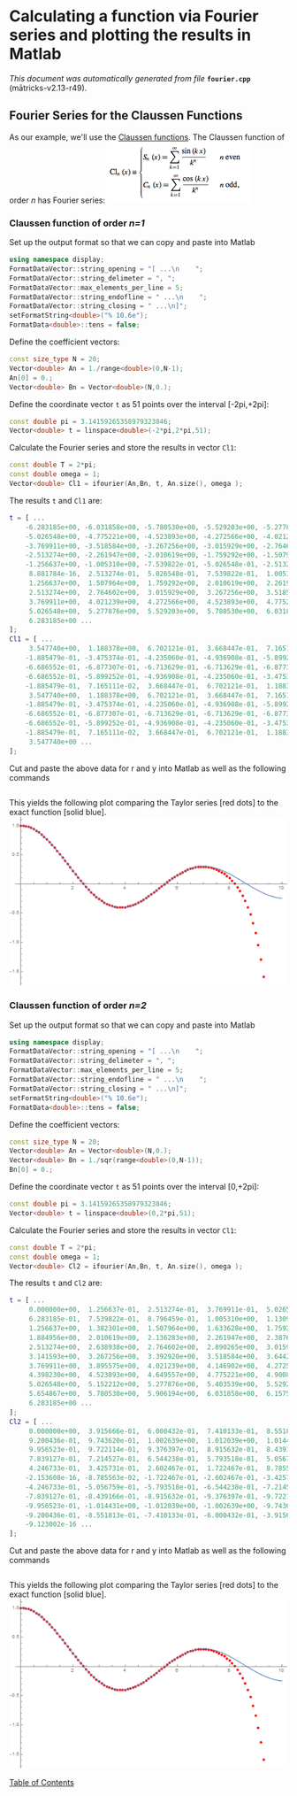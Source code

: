 
# Calculating a function via Fourier series and plotting the results in Matlab
_This document was automatically generated from file_ **`fourier.cpp`** (mātricks-v2.13-r49).

## Fourier Series for the Claussen Functions
As our example, we'll use the [Claussen functions](http://mathworld.wolfram.com/ClausenFunction.html). The Claussen function of order _n_ has Fourier series: 
![Claussen Functions](ClaussenDefinition.PNG)
### Claussen function of order _n=1_


Set up the output format so that we can copy and paste into Matlab
```C++
using namespace display;
FormatDataVector::string_opening = "[ ...\n    ";
FormatDataVector::string_delimeter = ", ";
FormatDataVector::max_elements_per_line = 5;
FormatDataVector::string_endofline = " ...\n    ";
FormatDataVector::string_closing = " ...\n]";
setFormatString<double>("% 10.6e");
FormatData<double>::tens = false;
```

Define the coefficient vectors: 

```C++
const size_type N = 20;
Vector<double> An = 1./range<double>(0,N-1);
An[0] = 0.;
Vector<double> Bn = Vector<double>(N,0.);
```

Define the coordinate vector `t` as 51 points over the interval [-2pi,+2pi]: 

```C++
const double pi = 3.14159265358979323846;
Vector<double> t = linspace<double>(-2*pi,2*pi,51);
```

Calculate the Fourier series and store the results in vector `Cl1`: 

```C++
const double T = 2*pi;
const double omega = 1;
Vector<double> Cl1 = ifourier(An,Bn, t, An.size(), omega );
```

The results `t` and `Cl1` are:

```Matlab
t = [ ...
    -6.283185e+00, -6.031858e+00, -5.780530e+00, -5.529203e+00, -5.277876e+00,  ...
    -5.026548e+00, -4.775221e+00, -4.523893e+00, -4.272566e+00, -4.021239e+00,  ...
    -3.769911e+00, -3.518584e+00, -3.267256e+00, -3.015929e+00, -2.764602e+00,  ...
    -2.513274e+00, -2.261947e+00, -2.010619e+00, -1.759292e+00, -1.507964e+00,  ...
    -1.256637e+00, -1.005310e+00, -7.539822e-01, -5.026548e-01, -2.513274e-01,  ...
     8.881784e-16,  2.513274e-01,  5.026548e-01,  7.539822e-01,  1.005310e+00,  ...
     1.256637e+00,  1.507964e+00,  1.759292e+00,  2.010619e+00,  2.261947e+00,  ...
     2.513274e+00,  2.764602e+00,  3.015929e+00,  3.267256e+00,  3.518584e+00,  ...
     3.769911e+00,  4.021239e+00,  4.272566e+00,  4.523893e+00,  4.775221e+00,  ...
     5.026548e+00,  5.277876e+00,  5.529203e+00,  5.780530e+00,  6.031858e+00,  ...
     6.283185e+00 ...
]; 
Cl1 = [ ...
     3.547740e+00,  1.188378e+00,  6.702121e-01,  3.668447e-01,  7.165111e-02,  ...
    -1.885479e-01, -3.475374e-01, -4.235060e-01, -4.936908e-01, -5.899252e-01,  ...
    -6.686552e-01, -6.877307e-01, -6.713629e-01, -6.713629e-01, -6.877307e-01,  ...
    -6.686552e-01, -5.899252e-01, -4.936908e-01, -4.235060e-01, -3.475374e-01,  ...
    -1.885479e-01,  7.165111e-02,  3.668447e-01,  6.702121e-01,  1.188378e+00,  ...
     3.547740e+00,  1.188378e+00,  6.702121e-01,  3.668447e-01,  7.165111e-02,  ...
    -1.885479e-01, -3.475374e-01, -4.235060e-01, -4.936908e-01, -5.899252e-01,  ...
    -6.686552e-01, -6.877307e-01, -6.713629e-01, -6.713629e-01, -6.877307e-01,  ...
    -6.686552e-01, -5.899252e-01, -4.936908e-01, -4.235060e-01, -3.475374e-01,  ...
    -1.885479e-01,  7.165111e-02,  3.668447e-01,  6.702121e-01,  1.188378e+00,  ...
     3.547740e+00 ...
]; 
```
Cut and paste the above data for r and y into Matlab as well as the following commands

```Matlab
```
This yields the following plot comparing the Taylor series [red dots] to the exact function [solid blue].
![Taylor Series for Jo(r)](BesselTaylorSeries.png)
### Claussen function of order _n=2_


Set up the output format so that we can copy and paste into Matlab
```C++
using namespace display;
FormatDataVector::string_opening = "[ ...\n    ";
FormatDataVector::string_delimeter = ", ";
FormatDataVector::max_elements_per_line = 5;
FormatDataVector::string_endofline = " ...\n    ";
FormatDataVector::string_closing = " ...\n]";
setFormatString<double>("% 10.6e");
FormatData<double>::tens = false;
```

Define the coefficient vectors: 

```C++
const size_type N = 20;
Vector<double> An = Vector<double>(N,0.);
Vector<double> Bn = 1./sqr(range<double>(0,N-1));
Bn[0] = 0.;
```

Define the coordinate vector `t` as 51 points over the interval [0,+2pi]: 

```C++
const double pi = 3.14159265358979323846;
Vector<double> t = linspace<double>(0,2*pi,51);
```

Calculate the Fourier series and store the results in vector `Cl1`: 

```C++
const double T = 2*pi;
const double omega = 1;
Vector<double> Cl2 = ifourier(An,Bn, t, An.size(), omega );
```

The results `t` and `Cl2` are:

```Matlab
t = [ ...
     0.000000e+00,  1.256637e-01,  2.513274e-01,  3.769911e-01,  5.026548e-01,  ...
     6.283185e-01,  7.539822e-01,  8.796459e-01,  1.005310e+00,  1.130973e+00,  ...
     1.256637e+00,  1.382301e+00,  1.507964e+00,  1.633628e+00,  1.759292e+00,  ...
     1.884956e+00,  2.010619e+00,  2.136283e+00,  2.261947e+00,  2.387610e+00,  ...
     2.513274e+00,  2.638938e+00,  2.764602e+00,  2.890265e+00,  3.015929e+00,  ...
     3.141593e+00,  3.267256e+00,  3.392920e+00,  3.518584e+00,  3.644247e+00,  ...
     3.769911e+00,  3.895575e+00,  4.021239e+00,  4.146902e+00,  4.272566e+00,  ...
     4.398230e+00,  4.523893e+00,  4.649557e+00,  4.775221e+00,  4.900885e+00,  ...
     5.026548e+00,  5.152212e+00,  5.277876e+00,  5.403539e+00,  5.529203e+00,  ...
     5.654867e+00,  5.780530e+00,  5.906194e+00,  6.031858e+00,  6.157522e+00,  ...
     6.283185e+00 ...
]; 
Cl2 = [ ...
     0.000000e+00,  3.915666e-01,  6.000432e-01,  7.410133e-01,  8.551813e-01,  ...
     9.200436e-01,  9.743620e-01,  1.002639e+00,  1.012039e+00,  1.014431e+00,  ...
     9.956523e-01,  9.722114e-01,  9.376397e-01,  8.915632e-01,  8.439166e-01,  ...
     7.839127e-01,  7.214527e-01,  6.544238e-01,  5.793518e-01,  5.056759e-01,  ...
     4.246733e-01,  3.425731e-01,  2.602467e-01,  1.722467e-01,  8.785563e-02,  ...
    -2.153608e-16, -8.785563e-02, -1.722467e-01, -2.602467e-01, -3.425731e-01,  ...
    -4.246733e-01, -5.056759e-01, -5.793518e-01, -6.544238e-01, -7.214527e-01,  ...
    -7.839127e-01, -8.439166e-01, -8.915632e-01, -9.376397e-01, -9.722114e-01,  ...
    -9.956523e-01, -1.014431e+00, -1.012039e+00, -1.002639e+00, -9.743620e-01,  ...
    -9.200436e-01, -8.551813e-01, -7.410133e-01, -6.000432e-01, -3.915666e-01,  ...
    -9.123002e-16 ...
]; 
```
Cut and paste the above data for r and y into Matlab as well as the following commands

```Matlab
```
This yields the following plot comparing the Taylor series [red dots] to the exact function [solid blue].
![Taylor Series for Jo(r)](BesselTaylorSeries.png)

[Table of Contents](README.md)

